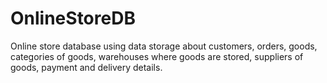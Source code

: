 # OnlineStoreDB
   Online store database using data storage about customers, orders, goods, categories of goods, warehouses where goods are stored, suppliers of goods,  payment and delivery details.
